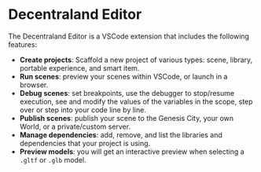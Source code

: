 # Decentraland Editor

The Decentraland Editor is a VSCode extension that includes the following features:

- **Create projects**: Scaffold a new project of various types: scene, library, portable experience, and smart item.
- **Run scenes**: preview your scenes within VSCode, or launch in a browser.
- **Debug scenes**: set breakpoints, use the debugger to stop/resume execution, see and modify the values of the variables in the scope, step over or step into your code line by line.
- **Publish scenes**: publish your scene to the Genesis City, your own World, or a private/custom server.
- **Manage dependencies**: add, remove, and list the libraries and dependencies that your project is using.
- **Preview models**: you will get an interactive preview when selecting a `.gltf` or `.glb` model.
